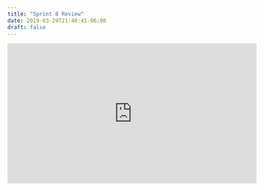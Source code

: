 ```yaml
---
title: "Sprint 8 Review"
date: 2019-03-29T21:48:41-06:00
draft: false
---
```


<center><iframe width="560" height="315" src="https://www.youtube.com/embed/Z_N2owWtosQ" frameborder="0" allow="accelerometer; autoplay; encrypted-media; gyroscope; picture-in-picture" allowfullscreen></iframe></center>